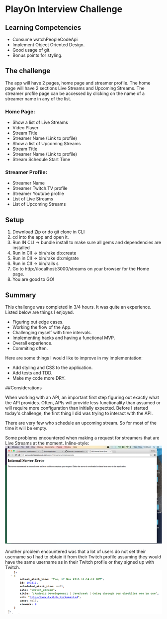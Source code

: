 # PlayOn Interview Challenge

## Learning Competencies
- Consume watchPeopleCodeApi
- Implement Object Oriented Design.
- Good usage of git.
- Bonus points for styling.

## The challenge

The app will have 2 pages, home page and streamer profile. The home page will have 2 sections Live Streams and Upcoming Streams. The streamer profile page can be accessed by clicking on the name of a streamer name in any of the list.

### Home Page:
- Show a list of Live Streams
- Video Player
- Stream Title
- Streamer Name (Link to profile)
- Show a list of Upcoming Streams
- Stream Title
- Streamer Name (Link to profile)
- Stream Schedule Start Time

### Streamer Profile:
- Streamer Name
- Streamer Twitch.TV profile
- Streamer Youtube profile
- List of Live Streams
- List of Upcoming Streams

## Setup

1. Download Zip or do git clone in CLI
2. cd into the app and open it.
3. Run IN CLI -> bundle install to make sure all gems and dependencies are installed
4. Run in ClI -> bin/rake db:create
5. Run in ClI -> bin/rake db:migrate
6. Run in ClI -> bin/rails s
7. Go to http://localhost:3000/streams on your browser for the Home page.
8. You are good to GO!


## Summary

This challenge was completed in 3/4 hours. It was quite an experience. Listed below are things I enjoyed.
- Figuring out edge cases.
- Working the flow of the App.
- Challenging myself with time intervals.
- Implementing hacks and having a functional MVP.
- Overall experience.
- Commiting often.

Here are some things I would like to improve in my implementation:
- Add styling and CSS to the application.
- Add tests and TDD.
- Make my code more DRY.


##Considerations

When working with an API, an important first step figuring out exactly what
the API provides. Often, APIs will provide less functionality than assumed or
will require more configuration than initially expected. Before I started
today's challenge, the first thing I did was trying to interact with the API.

There are very few who schedule an upcoming stream. So for most of the time it will be empty.

Some problems encountered when making a request for streamers that are Live Streams at the moment.
Inline-style:
![Server Error](https://github.com/ormaechea/StreamApplication/blob/master/app/assets/images/example-api-problem.png "mikedoescode was streaming live at the moment")



Another problem encountered was that a lot of users do not set their username so I had to obtain it from their Twitch profile assuming they would have the same username as in their Twitch profile or they signed up with Twitch.
![Null Endpoints](https://github.com/ormaechea/StreamApplication/blob/master/app/assets/images/null-endpoints.png "user value is set to null")

